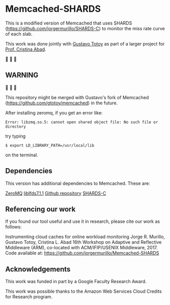 # Memcached-SHARDS

This is a modified version of Memcached that uses SHARDS (https://github.com/jorgermurillo/SHARDS-C) to monitor the miss rate curve of each slab.

This work was done jointly with [Gustavo Totoy](https://github.com/gtotoy) as part of a larger project for [Prof. Cristina Abad](https://sites.google.com/site/cristinaabad/). 

 :rotating_light:  :rotating_light:  :rotating_light: 
 ## WARNING  
 :rotating_light:  :rotating_light:  :rotating_light: 

 This repository might be merged with Gustavo's fork of Memcached (https://github.com/gtotoy/memcached) in the future.


After installing zeromq, if you get an error like:

	Error: libzmq.so.5: cannot open shared object file: No such file or directory

try typing

 	$ export LD_LIBRARY_PATH=/usr/local/lib

 on the terminal.


## Dependencies

This version has additional dependencies to Memcached. These are:

[ZeroMQ](http://zeromq.org/)
[liblfds7.1.1](https://liblfds.org/) [Github repository](https://github.com/liblfds/liblfds7.1.1)
[SHARDS-C](https://github.com/jorgermurillo/SHARDS-C)

## Referencing our work
If you found our tool useful and use it in research, please cite our work as follows:

Instrumenting cloud caches for online workload monitoring
Jorge R. Murillo, Gustavo Totoy, Cristina L. Abad
16th Workshop on Adaptive and Reflective Middleware (ARM), co-located with ACM/IFIP/USENIX Middleware, 2017.
Code available at: https://github.com/jorgermurillo/Memcached-SHARDS

## Acknowledgements

This work was funded in part by a Google Faculty Research Award.

This work was possible thanks to the Amazon Web Services Cloud Credits for Research program.
